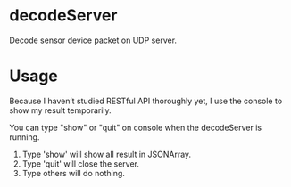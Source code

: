 # decodeServer
Decode sensor device packet on UDP server.

# Usage
Because I haven’t studied RESTful API thoroughly yet, I use the console to show my result temporarily.

You can type "show" or "quit" on console when the decodeServer is running.
1. Type 'show' will show all result in JSONArray.
2. Type 'quit' will close the server.
3. Type others will do nothing.
